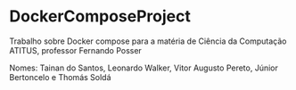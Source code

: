 # DockerComposeProject

Trabalho sobre Docker compose para a matéria de Ciência da Computação ATITUS, professor Fernando Posser

Nomes: Tainan do Santos, Leonardo Walker, Vitor Augusto Pereto, Júnior Bertoncelo e Thomás Soldá

